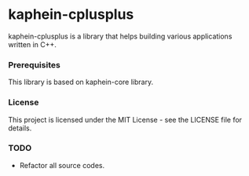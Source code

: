 # kaphein-cplusplus

kaphein-cplusplus is a library that helps building various applications written in C++.

### Prerequisites

This library is based on kaphein-core library.

### License

This project is licensed under the MIT License - see the LICENSE file for details.

### TODO

- Refactor all source codes.

